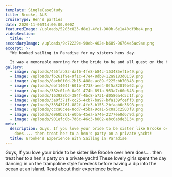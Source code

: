 ```yaml
---
template: SingleCaseStudy
title: Brooke, AUS
cruiseType: Hen's parties
date: 2020-11-06T14:00:00.000Z
featuredImage: /uploads/5203c823-d8e1-4fe1-909b-6e1a40df9be4.png
videoSection:
  title: ""
secondaryImage: /uploads/9c72229e-90eb-402e-b689-96764e5ac9ae.png
excerpt: >-
  "We booked sailing in Paradise for my sisters hens day. 

  It was a memorable morning for the bride to be and all guest on the boat. Friends staff and a very relaxed feel on board. Would highly recommend and will definitely be using this company again for our next event." - Facebook review
gallery:
  - image: /uploads/455fab83-daf6-4fe8-b84c-153485ef1e49.png
  - image: /uploads/f6261f9e-9f1c-47e4-8db8-12a9183d0159.png
  - image: /uploads/8acb0f0d-2b15-488e-ac89-f225cbb70843.png
  - image: /uploads/ebf1404f-601b-4738-aee4-0f5a82019b62.png
  - image: /uploads/382c01c0-0a91-474b-891a-953a7c60e648.png
  - image: /uploads/163928bd-384f-4bc8-a731-d0586a4c5c1f.png
  - image: /uploads/3a0f371f-cc25-4cb7-ba97-bfa139fceff3.png
  - image: /uploads/33543761-882f-4fe3-b155-2bfaab6c3698.png
  - image: /uploads/ccca0cee-8cd7-45ba-9ca1-5c0a5c2503f8.png
  - image: /uploads/e960b261-e0ba-45ea-a74e-2277ee0d679d.png
  - image: /uploads/901efc0b-7d6c-46c3-b802-ebc6abde3134.png
meta:
  description: Guys, If you love your bride to be sister like Brooke over here
    does.... then treat her to a hen's party on a private yacht!
  title: Brooke's Experience With Sailing in Paradise
---
```

Guys, If you love your bride to be sister like Brooke over here does.... then treat her to a hen's party on a private yacht! These lovely girls spent the day dancing in on the trampoline style foredeck before having a dip into the ocean at an island. Read about their experience below...